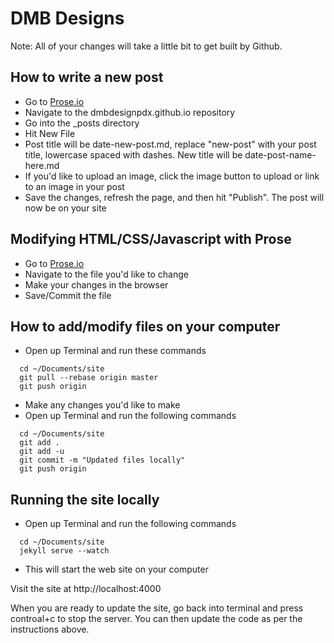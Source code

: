 # DMB Designs

Note: All of your changes will take a little bit to get built by Github.

## How to write a new post

- Go to [Prose.io](http://prose.io)
- Navigate to the dmbdesignpdx.github.io repository
- Go into the _posts directory
- Hit New File
- Post title will be date-new-post.md, replace "new-post" with your post title, lowercase spaced with dashes. New title will be date-post-name-here.md
- If you'd like to upload an image, click the image button to upload or link to an image in your post
- Save the changes, refresh the page, and then hit "Publish". The post will now be on your site

## Modifying HTML/CSS/Javascript with Prose

- Go to [Prose.io](http://prose.io)
- Navigate to the file you'd like to change
- Make your changes in the browser
- Save/Commit the file

## How to add/modify files on your computer
- Open up Terminal and run these commands

```
  cd ~/Documents/site
  git pull --rebase origin master
  git push origin
```

- Make any changes you'd like to make
- Open up Terminal and run the following commands

```
  cd ~/Documents/site
  git add .
  git add -u
  git commit -m "Updated files locally"
  git push origin
```

## Running the site locally

- Open up Terminal and run the following commands

```
  cd ~/Documents/site
  jekyll serve --watch
```
- This will start the web site on your computer

Visit the site at http://localhost:4000

When you are ready to update the site, go back into terminal and press controal+c to stop the server. You can then update the code as per the instructions above.
